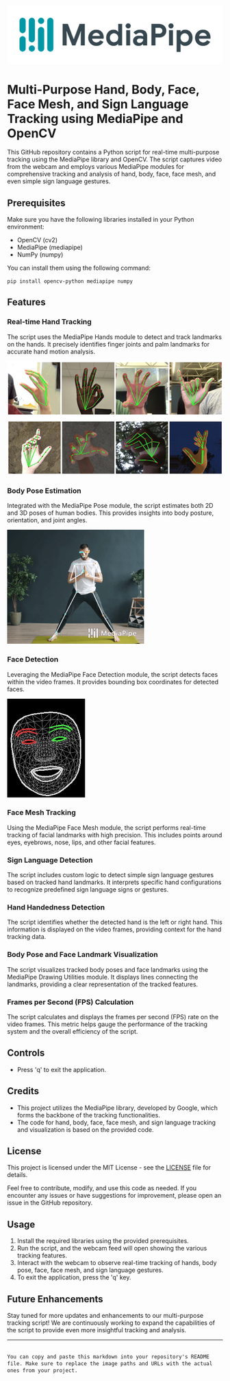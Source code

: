 ![Images Folder](53474logo_horizontal_color.png)
# Multi-Purpose Hand, Body, Face, Face Mesh, and Sign Language Tracking using MediaPipe and OpenCV

This GitHub repository contains a Python script for real-time multi-purpose tracking using the MediaPipe library and OpenCV. The script captures video from the webcam and employs various MediaPipe modules for comprehensive tracking and analysis of hand, body, face, face mesh, and even simple sign language gestures.

## Prerequisites

Make sure you have the following libraries installed in your Python environment:

- OpenCV (cv2)
- MediaPipe (mediapipe)
- NumPy (numpy)

You can install them using the following command:

```
pip install opencv-python mediapipe numpy
```

## Features

### Real-time Hand Tracking
The script uses the MediaPipe Hands module to detect and track landmarks on the hands. It precisely identifies finger joints and palm landmarks for accurate hand motion analysis.

![Images Folder](51525hand_crops.png)

### Body Pose Estimation
Integrated with the MediaPipe Pose module, the script estimates both 2D and 3D poses of human bodies. This provides insights into body posture, orientation, and joint angles.

![Images Folder](image1.gif)

### Face Detection
Leveraging the MediaPipe Face Detection module, the script detects faces within the video frames. It provides bounding box coordinates for detected faces.

![Hand Tracking](131660218-d64be886-2d2e-41d2-94ad-138c00a977ed.jpg)

### Face Mesh Tracking
Using the MediaPipe Face Mesh module, the script performs real-time tracking of facial landmarks with high precision. This includes points around eyes, eyebrows, nose, lips, and other facial features.

### Sign Language Detection
The script includes custom logic to detect simple sign language gestures based on tracked hand landmarks. It interprets specific hand configurations to recognize predefined sign language signs or gestures.

### Hand Handedness Detection
The script identifies whether the detected hand is the left or right hand. This information is displayed on the video frames, providing context for the hand tracking data.

### Body Pose and Face Landmark Visualization
The script visualizes tracked body poses and face landmarks using the MediaPipe Drawing Utilities module. It displays lines connecting the landmarks, providing a clear representation of the tracked features.

### Frames per Second (FPS) Calculation
The script calculates and displays the frames per second (FPS) rate on the video frames. This metric helps gauge the performance of the tracking system and the overall efficiency of the script.

## Controls

- Press 'q' to exit the application.

## Credits

- This project utilizes the MediaPipe library, developed by Google, which forms the backbone of the tracking functionalities.
- The code for hand, body, face, face mesh, and sign language tracking and visualization is based on the provided code.

## License

This project is licensed under the MIT License - see the [LICENSE](LICENSE) file for details.

Feel free to contribute, modify, and use this code as needed. If you encounter any issues or have suggestions for improvement, please open an issue in the GitHub repository.

## Usage

1. Install the required libraries using the provided prerequisites.
2. Run the script, and the webcam feed will open showing the various tracking features.
3. Interact with the webcam to observe real-time tracking of hands, body pose, face, face mesh, and sign language gestures.
4. To exit the application, press the 'q' key.

## Future Enhancements

Stay tuned for more updates and enhancements to our multi-purpose tracking script! We are continuously working to expand the capabilities of the script to provide even more insightful tracking and analysis.

---
```

You can copy and paste this markdown into your repository's README file. Make sure to replace the image paths and URLs with the actual ones from your project.
